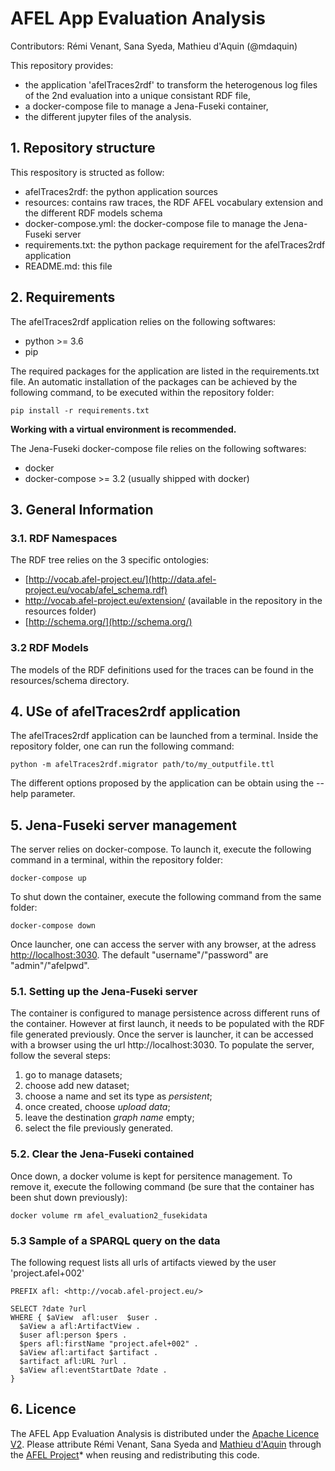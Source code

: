 # AFEL App Evaluation Analysis
Contributors: Rémi Venant, Sana Syeda, Mathieu d'Aquin (@mdaquin)

This repository provides:

- the application 'afelTraces2rdf' to transform the heterogenous log files of the 2nd evaluation into a unique consistant RDF file, 
- a docker-compose file to manage a Jena-Fuseki container, 
- the different jupyter files of the analysis.

## 1. Repository structure
This respository is structed as follow:

- afelTraces2rdf: the python application sources
- resources: contains raw traces, the RDF AFEL vocabulary extension and the different RDF models schema
- docker-compose.yml: the docker-compose file to manage the Jena-Fuseki server
- requirements.txt: the python package requirement for the afelTraces2rdf application
- README.md: this file

## 2. Requirements
The afelTraces2rdf application relies on the following softwares:

- python >= 3.6
- pip

The required packages for the application are listed in the requirements.txt file.
An automatic installation of the packages can be achieved by the following command, to be executed within the repository folder:

    pip install -r requirements.txt

__Working with a virtual environment is recommended.__

The Jena-Fuseki docker-compose file relies on the following softwares:

- docker
- docker-compose >= 3.2 (usually shipped with docker)

## 3. General Information

### 3.1. RDF Namespaces
The RDF tree relies on the 3 specific ontologies:

- [http://vocab.afel-project.eu/](http://data.afel-project.eu/vocab/afel_schema.rdf)
- http://vocab.afel-project.eu/extension/ (available in the repository in the resources folder)
- [http://schema.org/](http://schema.org/)

### 3.2 RDF Models
The models of the RDF definitions used for the traces can be found in the resources/schema directory.

## 4. USe of afelTraces2rdf application
The afelTraces2rdf application can be launched from a terminal. Inside the repository folder, one can run the following command:
	
    python -m afelTraces2rdf.migrator path/to/my_outputfile.ttl

The different options proposed by the application can be obtain using the --help parameter.

## 5. Jena-Fuseki server management
The server relies on docker-compose. To launch it, execute the following command in a terminal, within the repository folder:

    docker-compose up

To shut down the container, execute the following command from the same folder:

    docker-compose down
    
Once launcher, one can access the server with any browser, at the adress [http://localhost:3030](http://localhost:3030).
The default "username"/"password" are "admin"/"afelpwd".

### 5.1. Setting up the Jena-Fuseki server
The container is configured to manage persistence across different runs of the container. However at first launch, it needs to be populated with the RDF file generated previously.
Once the server is launcher, it can be accessed with a browser using the url http://localhost:3030.
To populate the server, follow the several steps:

1. go to manage datasets;
1. choose add new dataset;
1. choose a name and set its type as *persistent*;
1. once created, choose *upload data*;
1. leave the destination *graph name* empty;
1. select the file previously generated.

### 5.2. Clear the Jena-Fuseki contained
Once down, a docker volume is kept for persitence management. 
To remove it, execute the following command (be sure that the container has been shut down previously):

    docker volume rm afel_evaluation2_fusekidata

### 5.3 Sample of a SPARQL query on the data
The following request lists all urls of artifacts viewed by the user 'project.afel+002'

    PREFIX afl: <http://vocab.afel-project.eu/>

    SELECT ?date ?url
    WHERE { $aView  afl:user  $user .
      $aView a afl:ArtifactView .
      $user afl:person $pers .
      $pers afl:firstName "project.afel+002" .
      $aView afl:artifact $artifact .
      $artifact afl:URL ?url .
      $aView afl:eventStartDate ?date .
    }

## 6. Licence 
The AFEL App Evaluation Analysis is distributed under the [Apache Licence V2](https://www.apache.org/licenses/LICENSE-2.0). Please attribute Rémi Venant, Sana Syeda and [Mathieu d'Aquin](http://mdaquin.net)  through the [AFEL Project](http://afel-project.eu)* when reusing and redistributing this code.